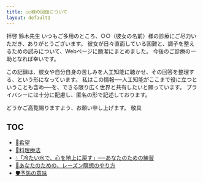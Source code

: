 ```yaml
---
title: ○○様の回復について
layout: default1
---
```

拝啓 鈴木先生
いつもご多用のところ、○○（彼女の名前）様の診療にご尽力いただき、ありがとうございます。
彼女が日々直面している困難と、調子を整えるための試みについて、Webページに簡潔にまとめました。
今後のご診療の一助となれば幸いです。

この記録は、彼女や自分自身の苦しみを人工知能に聴かせ、その回答を整理する、という形になっています。
私はこの情報──人工知能がここまで役に立つということも含め──を、できる限り広く世界と共有したいと願っています。
プライバシーには十分に配慮し、匿名の形で記述しております。

どうかご高覧賜りますよう、お願い申し上げます。
敬具

## TOC

* [🌈希望](the-hope)
* [🍳料理療法](cooking)
* [💧「冷たい水で、心を地上に戻す」──あなたのための練習](cold-water-grounding)
* [🍇あなたのための、レーズン瞑想のやり方](raisin-meditation)
* [🛡️予防の意味](prevention)
